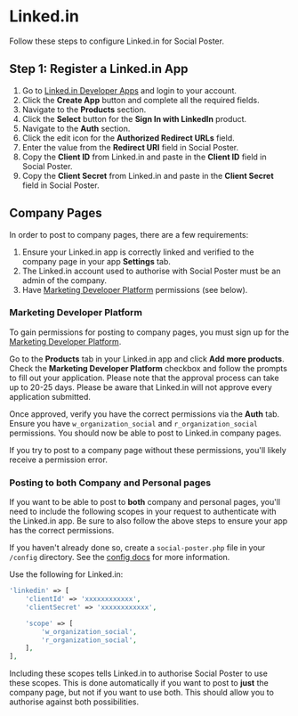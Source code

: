 # Linked.in
Follow these steps to configure Linked.in for Social Poster.

## Step 1: Register a Linked.in App
1. Go to <a href="https://www.linkedin.com/developers/apps/new" target="_blank">Linked.in Developer Apps</a> and login to your account.
1. Click the **Create App** button and complete all the required fields.
1. Navigate to the **Products** section.
1. Click the **Select** button for the **Sign In with LinkedIn** product.
1. Navigate to the **Auth** section.
1. Click the edit icon for the **Authorized Redirect URLs** field.
1. Enter the value from the **Redirect URI** field in Social Poster.
1. Copy the **Client ID** from Linked.in and paste in the **Client ID** field in Social Poster.
1. Copy the **Client Secret** from Linked.in and paste in the **Client Secret** field in Social Poster.


## Company Pages
In order to post to company pages, there are a few requirements:

1. Ensure your Linked.in app is correctly linked and verified to the company page in your app **Settings** tab.
1. The Linked.in account used to authorise with Social Poster must be an admin of the company.
1. Have [Marketing Developer Platform](https://business.linkedin.com/marketing-solutions/case-studies/businessonline) permissions (see below).

### Marketing Developer Platform
To gain permissions for posting to company pages, you must sign up for the [Marketing Developer Platform](https://business.linkedin.com/marketing-solutions/case-studies/businessonline).

Go to the **Products** tab in your Linked.in app and click **Add more products**. Check the **Marketing Developer Platform** checkbox and follow the prompts to fill out your application. Please note that the approval process can take up to 20-25 days. Please be aware that Linked.in will not approve every application submitted.

Once approved, verify you have the correct permissions via the **Auth** tab. Ensure you have `w_organization_social` and `r_organization_social` permissions. You should now be able to post to Linked.in company pages.

If you try to post to a company page without these permissions, you'll likely receive a permission error.

### Posting to both Company and Personal pages
If you want to be able to post to **both** company and personal pages, you'll need to include the following scopes in your request to authenticate with the Linked.in app. Be sure to also follow the above steps to ensure your app has the correct permissions.

If you haven't already done so, create a `social-poster.php` file in your `/config` directory. See the [config docs](docs:get-started/configuration) for more information.

Use the following for Linked.in:

```php
'linkedin' => [
    'clientId' => 'xxxxxxxxxxxx',
    'clientSecret' => 'xxxxxxxxxxxx',

    'scope' => [
        'w_organization_social',
        'r_organization_social',
    ],
],
```

Including these scopes tells Linked.in to authorise Social Poster to use these scopes. This is done automatically if you want to post to **just** the company page, but not if you want to use both. This should allow you to authorise against both possibilities.

